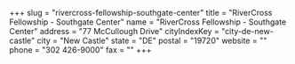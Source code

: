 +++
slug = "rivercross-fellowship-southgate-center"
title = "RiverCross Fellowship - Southgate Center"
name = "RiverCross Fellowship - Southgate Center"
address = "77 McCullough Drive"
cityIndexKey = "city-de-new-castle"
city = "New Castle"
state = "DE"
postal = "19720"
website = ""
phone = "302 426-9000"
fax = ""
+++
